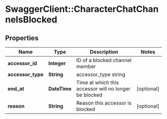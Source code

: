 # SwaggerClient::CharacterChatChannelsBlocked

## Properties
Name | Type | Description | Notes
------------ | ------------- | ------------- | -------------
**accessor_id** | **Integer** | ID of a blocked channel member | 
**accessor_type** | **String** | accessor_type string | 
**end_at** | **DateTime** | Time at which this accessor will no longer be blocked | [optional] 
**reason** | **String** | Reason this accessor is blocked | [optional] 


